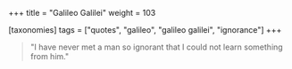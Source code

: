 +++
title = "Galileo Galilei"
weight = 103

[taxonomies]
tags = ["quotes", "galileo", "galileo galilei", "ignorance"]
+++

> "I have never met a man so ignorant that I could not learn something from
> him."
